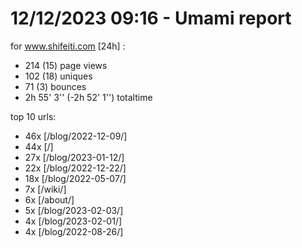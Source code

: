# 12/12/2023 09:16 - Umami report
for www.shifeiti.com [24h] :

 - 214 (15) page views
 - 102 (18) uniques
 - 71 (3) bounces
 - 2h 55' 3'' (-2h 52' 1'') totaltime


top 10 urls:
 - 46x [/blog/2022-12-09/]
 - 44x [/]
 - 27x [/blog/2023-01-12/]
 - 22x [/blog/2022-12-22/]
 - 18x [/blog/2022-05-07/]
 - 7x [/wiki/]
 - 6x [/about/]
 - 5x [/blog/2023-02-03/]
 - 4x [/blog/2023-02-01/]
 - 4x [/blog/2022-08-26/]


